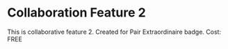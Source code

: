 # Collaboration Feature 2 
This is collaborative feature 2. 
Created for Pair Extraordinaire badge. 
Cost: FREE 
